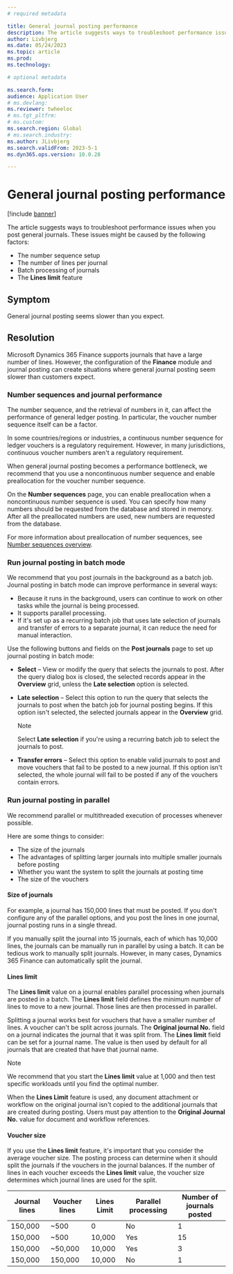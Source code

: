 ```yaml
---
# required metadata

title: General journal posting performance 
description: The article suggests ways to troubleshoot performance issues when you post general journals. For example, you can adjust the number sequence setup and limit journal lines.
author: Livbjerg
ms.date: 05/24/2023
ms.topic: article
ms.prod: 
ms.technology: 

# optional metadata

ms.search.form: 
audience: Application User
# ms.devlang: 
ms.reviewer: twheeloc
# ms.tgt_pltfrm: 
# ms.custom: 
ms.search.region: Global 
# ms.search.industry: 
ms.author: JLivbjerg
ms.search.validFrom: 2023-5-1
ms.dyn365.ops.version: 10.0.28

---
```


# General journal posting performance

[!include [banner](../includes/banner.md)]

The article suggests ways to troubleshoot performance issues when you post general journals. These issues might be caused by the following factors:

- The number sequence setup
- The number of lines per journal
- Batch processing of journals
- The **Lines limit** feature

## Symptom

General journal posting seems slower than you expect.

## Resolution

Microsoft Dynamics 365 Finance supports journals that have a large number of lines. However, the configuration of the **Finance** module and journal posting can create situations where general journal posting seem slower than customers expect.

### Number sequences and journal performance

The number sequence, and the retrieval of numbers in it, can affect the performance of general ledger posting. In particular, the voucher number sequence itself can be a factor.

In some countries/regions or industries, a continuous number sequence for ledger vouchers is a regulatory requirement. However, in many jurisdictions, continuous voucher numbers aren't a regulatory requirement.

When general journal posting becomes a performance bottleneck, we recommend that you use a noncontinuous number sequence and enable preallocation for the voucher number sequence.

On the **Number sequences** page, you can enable preallocation when a noncontinuous number sequence is used. You can specify how many numbers should be requested from the database and stored in memory. After all the preallocated numbers are used, new numbers are requested from the database.

For more information about preallocation of number sequences, see [Number sequences overview](../../fin-ops-core/fin-ops/organization-administration/number-sequence-overview.md?context=/dynamics365/context/finance).

### Run journal posting in batch mode

We recommend that you post journals in the background as a batch job. Journal posting in batch mode can improve performance in several ways:

- Because it runs in the background, users can continue to work on other tasks while the journal is being processed.
- It supports parallel processing.
- If it's set up as a recurring batch job that uses late selection of journals and transfer of errors to a separate journal, it can reduce the need for manual interaction.

Use the following buttons and fields on the **Post journals** page to set up journal posting in batch mode:

- **Select** – View or modify the query that selects the journals to post. After the query dialog box is closed, the selected records appear in the **Overview** grid, unless the **Late selection** option is selected.
- **Late selection** – Select this option to run the query that selects the journals to post when the batch job for journal posting begins. If this option isn't selected, the selected journals appear in the **Overview** grid.

    > [!NOTE]
    > Select **Late selection** if you're using a recurring batch job to select the journals to post.

- **Transfer errors** – Select this option to enable valid journals to post and move vouchers that fail to be posted to a new journal. If this option isn't selected, the whole journal will fail to be posted if any of the vouchers contain errors.

### Run journal posting in parallel

We recommend parallel or multithreaded execution of processes whenever possible.

Here are some things to consider:

- The size of the journals
- The advantages of splitting larger journals into multiple smaller journals before posting
- Whether you want the system to split the journals at posting time
- The size of the vouchers

#### Size of journals

For example, a journal has 150,000 lines that must be posted. If you don't configure any of the parallel options, and you post the lines in one journal, journal posting runs in a single thread.

If you manually split the journal into 15 journals, each of which has 10,000 lines, the journals can be manually run in parallel by using a batch. It can be tedious work to manually split journals. However, in many cases, Dynamics 365 Finance can automatically split the journal.

#### Lines limit

The **Lines limit** value on a journal enables parallel processing when journals are posted in a batch. The **Lines limit** field defines the minimum number of lines to move to a new journal. Those lines are then processed in parallel.

Splitting a journal works best for vouchers that have a smaller number of lines. A voucher can't be split across journals. The **Original journal No.** field on a journal indicates the journal that it was split from. The **Lines limit** field can be set for a journal name. The value is then used by default for all journals that are created that have that journal name.

> [!NOTE]
> We recommend that you start the **Lines limit** value at 1,000 and then test specific workloads until you find the optimal number.
>
> When the **Lines Limit** feature is used, any document attachment or workflow on the original journal isn't copied to the additional journals that are created during posting. Users must pay attention to the **Original Journal No.** value for document and workflow references.

#### Voucher size

If you use the **Lines limit** feature, it's important that you consider the average voucher size. The posting process can determine when it should split the journals if the vouchers in the journal balances. If the number of lines in each voucher exceeds the **Lines limit** value, the voucher size determines which journal lines are used for the split.

| Journal lines | Voucher lines | Lines Limit | Parallel processing | Number of journals posted |
|---------------|---------------|-------------|---------------------|---------------------------|
| 150,000       | ~500          | 0           | No                  | 1                         |
| 150,000       | ~500          | 10,000      | Yes                 | 15                        |
| 150,000       | ~50,000       | 10,000      | Yes                 | 3                         |
| 150,000       | 150,000       | 10,000      | No                  | 1                         |
